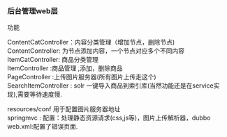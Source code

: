 
<h3>后台管理web层</h3>
功能  

ContentCatController：内容分类管理（增加节点，删除节点)  
ContentController: 为节点添加内容，一个节点对应多个不同内容    
ItemCatController: 商品分类管理   
ItemController :商品管理 ,添加，删除商品  
PageController :上传图片服务器(所有图片上传走这个)  
SearchItemController : solr 一键导入商品到索引库(当然功能还是在service实现),需要等待速度慢.  


resources/conf  用于配置图片服务器地址  
springmvc : 配置：处理静态资源请求(css,js等)，图片上传解析器，dubbo
web.xml:配置了错误页面.
